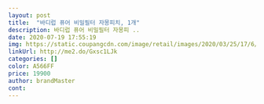 ```yaml
---
layout: post 
title:  "바디럽 퓨어 비밀필터 자몽피치, 1개" 
description: 바디럽 퓨어 비밀필터 자몽피 ..
date: 2020-07-19 17:55:19 
img: https://static.coupangcdn.com/image/retail/images/2020/03/25/17/6/f82609f6-fbfc-426e-a4e4-84bc1c645dba.jpg 
linkUrl: http://me2.do/Gxsc1LJk 
categories: [] 
color: A566FF 
price: 19900 
author: brandMaster 
cont:  
---
```

 